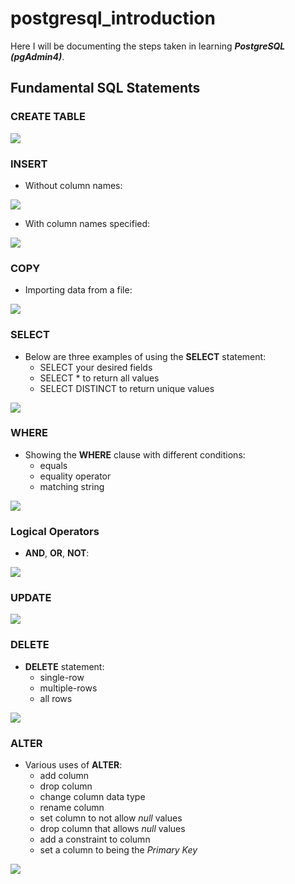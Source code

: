 # postgresql_introduction

Here I will be documenting the steps taken in learning ***PostgreSQL (pgAdmin4)***.

## Fundamental SQL Statements

### CREATE TABLE

![](https://github.com/latiful-hassan/postgresql_introduction/blob/main/postgresql_introduction_screenshots/psql_create_table_query.png)

### INSERT

- Without column names:

![](https://github.com/latiful-hassan/postgresql_introduction/blob/main/postgresql_introduction_screenshots/psql_insert_query.png)

- With column names specified:

![](https://github.com/latiful-hassan/postgresql_introduction/blob/main/postgresql_introduction_screenshots/psql_insert_query_column_names.png)

### COPY

- Importing data from a file:

![](https://github.com/latiful-hassan/postgresql_introduction/blob/main/postgresql_introduction_screenshots/psql_copy_query.png)

### SELECT

- Below are three examples of using the **SELECT** statement:
  * SELECT your desired fields
  * SELECT * to return all values
  * SELECT DISTINCT to return unique values

![](https://github.com/latiful-hassan/postgresql_introduction/blob/main/postgresql_introduction_screenshots/psql_select_query.png)

### WHERE

- Showing the **WHERE** clause with different conditions:
  * equals
  * equality operator
  * matching string

![](https://github.com/latiful-hassan/postgresql_introduction/blob/main/postgresql_introduction_screenshots/psql_where_query.png)

### Logical Operators

- **AND**, **OR**, **NOT**:

![](https://github.com/latiful-hassan/postgresql_introduction/blob/main/postgresql_introduction_screenshots/psql_logical_query.png)

### UPDATE

![](https://github.com/latiful-hassan/postgresql_introduction/blob/main/postgresql_introduction_screenshots/psql_update_query.png)

### DELETE

- **DELETE** statement:
  * single-row
  * multiple-rows
  * all rows

![](https://github.com/latiful-hassan/postgresql_introduction/blob/main/postgresql_introduction_screenshots/psql_delete_query.png)

### ALTER

- Various uses of **ALTER**:
  * add column
  * drop column
  * change column data type
  * rename column
  * set column to not allow *null* values
  * drop column that allows *null* values
  * add a constraint to column
  * set a column to being the *Primary Key*

![](https://github.com/latiful-hassan/postgresql_introduction/blob/main/postgresql_introduction_screenshots/psql_alter_query.png)
